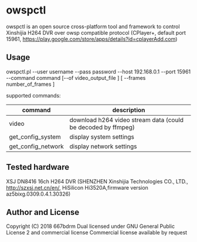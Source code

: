 # owspctl

owspctl is an open source cross-platform tool and framework to control Xinshijia H264 DVR over
owsp compatible protocol (CPlayer+, default port 15961, https://play.google.com/store/apps/details?id=cplayerAdd.com)

## Usage

owspctl.pl --user username --pass password --host 192.168.0.1 --port 15961 --command command [--of video_output_file ] [ --frames number_of_frames ]

supported commands:

|command | description |
|--|--|
video | download h264 video stream data (could be decoded by ffmpeg)
get_config_system | display system settings
get_config_network | display network settings

## Tested hardware

XSJ DN8416 16ch H264 DVR (SHENZHEN Xinshijia Technologies CO., LTD., http://szxsj.net.cn/en/, HiSilicon Hi3520A,firmware version az5bixg.0309.0.4.1.30326)

## Author and License

Copyright (C) 2018 667bdrm
Dual licensed under GNU General Public License 2 and commercial license
Commercial license available by request



